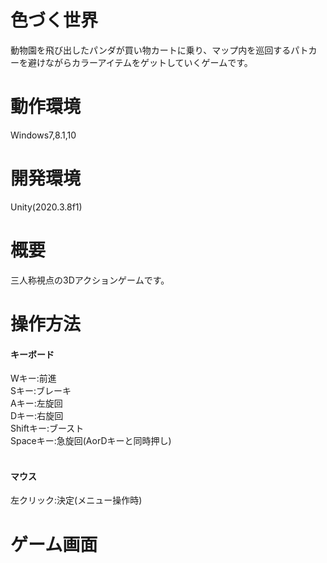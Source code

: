 # 色づく世界

動物園を飛び出したパンダが買い物カートに乗り、マップ内を巡回するパトカーを避けながらカラーアイテムをゲットしていくゲームです。

# 動作環境
Windows7,8.1,10

# 開発環境
Unity(2020.3.8f1)

# 概要
三人称視点の3Dアクションゲームです。

# 操作方法
#### キーボード
Wキー:前進<br>
Sキー:ブレーキ<br>
Aキー:左旋回<br>
Dキー:右旋回<br>
Shiftキー:ブースト<br>
Spaceキー:急旋回(AorDキーと同時押し)<br>
<br>
#### マウス
左クリック:決定(メニュー操作時)<br>

# ゲーム画面
